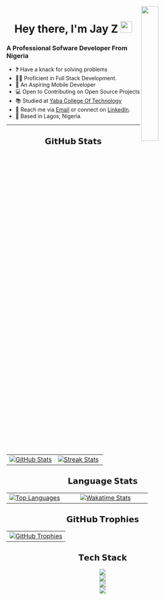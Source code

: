 <img align="right" width="30%" src="Assets/Programming.gif">

<h1 align="center">
  Hey there, I'm Jay Z
    <img src="https://media.giphy.com/media/hvRJCLFzcasrR4ia7z/giphy.gif" width="30px"/>
    </h1>

<h3>A Professional Sofware Developer From Nigeria</h3>

- ❓ Have a knack for solving problems
- 👩‍💻 Proficient in Full Stack Development.
- 📱 An Aspiring Mobile Developer
- 💻 Open to Contributing on Open Source Projects
- 📚 Studied at [Yaba College Of Technology](https://www.yabatech.edu.ng/)
- 📧 Reach me via [Email](mailto:joeboywizz@gmail.com) or connect on [LinkedIn](https://www.linkedin.com/in/wisdom-jonathan-99b6b6255/).
- 📍 Based in Lagos, Nigeria.

<hr>

<h2 align="center">𝗚𝗶𝘁𝗛𝘂𝗯 𝗦𝘁𝗮𝘁𝘀</h2>

<table width="100%" align="center">
  <tr>
    <td width="50%">
        <a href="https://github.com/Wisdomjoey">
          <picture>
            <source media="(prefers-color-scheme: dark)" srcset="https://github-readme-stats-sigma-five.vercel.app/api?username=Wisdomjoey&hide_border=true&theme=radical&include_all_commits=true&count_private=true&show_icons=true" />
            <source media="(prefers-color-scheme: light)" srcset="https://github-readme-stats-sigma-five.vercel.app/api?username=Wisdomjoey&include_all_commits=true&count_private=true&show_icons=true&hide_border=true" />
            <img align="center" src="https://github-readme-stats-sigma-five.vercel.app/api?username=Wisdomjoey&hide_border=true&theme=radical&include_all_commits=true&count_private=true&show_icons=true" alt="GitHub Stats" />
          </picture>
        </a>
    </td>
    <td width="50%">
        <a href="https://github.com/Wisdomjoey">
          <picture>
            <source media="(prefers-color-scheme: dark)" srcset="https://github-readme-streak-stats-seven-psi.vercel.app?user=Wisdomjoey&hide_border=true&theme=radical" />
            <source media="(prefers-color-scheme: light)" srcset="https://github-readme-streak-stats-seven-psi.vercel.app?user=Wisdomjoey&hide_border=true" />
            <img align="center" src="https://github-readme-streak-stats-seven-psi.vercel.app?user=Wisdomjoey&hide_border=true&theme=radical" alt="Streak Stats" />
          </picture>
        </a>
    </td>
  </tr>
</table>

<h2 align="center">𝗟𝗮𝗻𝗴𝘂𝗮𝗴𝗲 𝗦𝘁𝗮𝘁𝘀</h2>

<table width="100%" align="center">
  </tr>
  <tr>
    <td width="40%"  align="center">
        <a href="https://github.com/Wisdomjoey">
          <picture>
            <source media="(prefers-color-scheme: dark)" srcset="https://github-readme-stats.vercel.app/api/top-langs/?username=wisdomjoey&layout=compact&hide_border=true&theme=radical&langs_count=10" />
            <source media="(prefers-color-scheme: light)" srcset="https://github-readme-stats.vercel.app/api/top-langs/?username=wisdomjoey&layout=compact&langs_count=10&hide_border=true" />
            <img align="center" src="https://github-readme-stats.vercel.app/api/top-langs/?username=wisdomjoey&layout=compact&hide_border=true&theme=radical&langs_count=10" alt="Top Languages" />
          </picture>
        </a>
    </td>
    <td width="60%"  align="center">
        <a href="https://github.com/Wisdomjoey">
          <picture>
            <source media="(prefers-color-scheme: dark)" srcset="https://github-readme-stats.vercel.app/api/wakatime?username=wisdomjoey&layout=compact&hide_border=true&theme=radical&langs_count=10&hide=other" />
            <source media="(prefers-color-scheme: light)" srcset="https://github-readme-stats.vercel.app/api/wakatime?username=wisdomjoey&layout=compact&langs_count=10&hide_border=true&hide=other" />
            <img align="center" src="https://github-readme-stats.vercel.app/api/wakatime?username=wisdomjoey&layout=compact&hide_border=true&theme=radical&langs_count=10&hide=other" alt="Wakatime Stats" />
          </picture>
        </a>
      </td>
  </tr>
</table>

<h2 align="center">𝗚𝗶𝘁𝗛𝘂𝗯 𝗧𝗿𝗼𝗽𝗵𝗶𝗲𝘀</h2>

<table width="100%" align="center">
  <tr>
    <td align="center">
        <a href="https://github.com/ryo-ma/github-profile-trophy">
          <picture>
            <source media="(prefers-color-scheme: dark)" srcset="https://github-profile-trophy.vercel.app/?username=Wisdomjoey&hide_border=true&theme=radical&no-frame=true&no-bg=false&margin-w=4&row=1" />
            <source media="(prefers-color-scheme: light)" srcset="https://github-profile-trophy.vercel.app/?username=Wisdomjoey&no-frame=true&no-bg=false&margin-w=4&row=1&hide_border=true" />
            <img alt="GitHub Trophies" src="https://github-profile-trophy.vercel.app/?username=Wisdomjoey&hide_border=true&theme=radical&no-frame=true&no-bg=false&margin-w=4&row=1" />
          </picture>
        <a/>
    </td>
  </tr>
</table>

<h2 align="center">𝗧𝗲𝗰𝗵 𝗦𝘁𝗮𝗰𝗸</h2>

<div align="center">
  <a href="https://skillicons.dev">
      <img src="https://skillicons.dev/icons?i=html,css,sass,less,tailwind,bootstrap,svg,figma" />
      <br />
      <img src="https://skillicons.dev/icons?i=javascript,typescript,dart,flutter,python,java,pycharm,replit" />
      <br />
      <img src="https://skillicons.dev/icons?i=react,nest,vue,htmx,electron,npm,nodejs,express,django,flask,graphql,next" />
      <br />
      <img src="https://skillicons.dev/icons?i=mongodb,postgresql,firebase,vercel,netlify,aws,docker,git,github,bash,stackoverflow" />
  </a>
</div>
